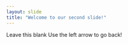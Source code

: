 ```yaml
---
layout: slide
title: "Welcome to our second slide!"
---
```

Leave this blank
Use the left arrow to go back!

